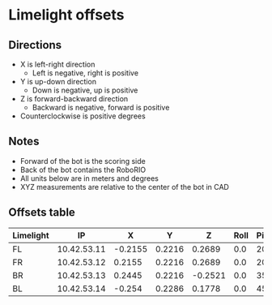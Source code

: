 # Limelight offsets

## Directions
- X is left-right direction
    - Left is negative, right is positive
- Y is up-down direction
    - Down is negative, up is positive
- Z is forward-backward direction
    - Backward is negative, forward is positive
- Counterclockwise is positive degrees

## Notes
- Forward of the bot is the scoring side
- Back of the bot contains the RoboRIO
- All units below are in meters and degrees
- XYZ measurements are relative to the center of the bot in CAD

## Offsets table

| Limelight | IP           | X       | Y      | Z      | Roll | Pitch | Yaw   |
|-----------|--------------|---------|--------|--------|------|-------|-------|
| FL        | 10.42.53.11  | -0.2155 | 0.2216 | 0.2689 | 0.0  | 20.0  | -45.0 |
| FR        | 10.42.53.12  | 0.2155  | 0.2216 | 0.2689 | 0.0  | 20.0  | 45.0  |
| BR        | 10.42.53.13  | 0.2445  | 0.2216 | -0.2521| 0.0  | 35.0  | -135.0|
| BL        | 10.42.53.14  | -0.254  | 0.2286 | 0.1778 | 0.0  | 45.0  | 180.0 |
